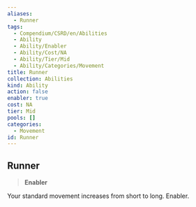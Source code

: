 ```yaml
---
aliases:
  - Runner
tags:
  - Compendium/CSRD/en/Abilities
  - Ability
  - Ability/Enabler
  - Ability/Cost/NA
  - Ability/Tier/Mid
  - Ability/Categories/Movement
title: Runner
collection: Abilities
kind: Ability
action: false
enabler: true
cost: NA
tier: Mid
pools: []
categories:
  - Movement
id: Runner
---
```

## Runner    
>**Enabler**  
    
Your standard movement increases from short to long. Enabler.
